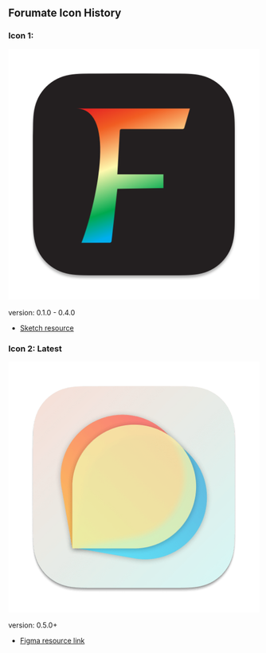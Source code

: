 ## Forumate Icon History

### Icon 1:

![Forumate Icon 1](../Forumate/Other/Assets.xcassets/AppIconAlternate1.appiconset/icon_512x512.png)

version: 0.1.0 - 0.4.0

- [Sketch resource](Forumate.sketch)

### Icon 2: Latest

![Forumate Latest Icon](../Forumate/Other/Assets.xcassets/AppIcon.appiconset/AppIcon-macOS-512.png)

version: 0.5.0+

- [Figma resource link](https://www.figma.com/file/N86W0x2Fj21ZTAllyitJf7)
